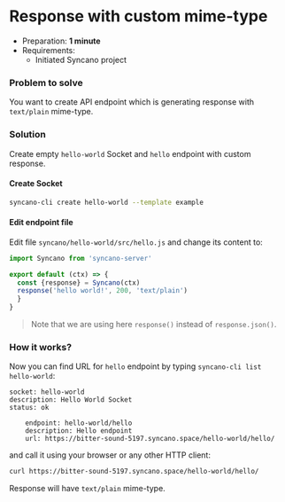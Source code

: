 # Response with custom mime-type

- Preparation: **1 minute**
- Requirements:
  - Initiated Syncano project

### Problem to solve

You want to create API endpoint which is generating response with `text/plain` mime-type.

### Solution

Create empty `hello-world` Socket and `hello` endpoint with custom response.

#### Create Socket

```sh
syncano-cli create hello-world --template example
```

#### Edit endpoint file


Edit file `syncano/hello-world/src/hello.js` and change its content to:

```js
import Syncano from 'syncano-server'

export default (ctx) => {
  const {response} = Syncano(ctx)
  response('hello world!', 200, 'text/plain')
  }
}
```

> Note that we are using here `response()` instead of `response.json()`.

### How it works?

Now you can find URL for `hello` endpoint by typing `syncano-cli list hello-world`:

```
socket: hello-world
description: Hello World Socket
status: ok

    endpoint: hello-world/hello
    description: Hello endpoint
    url: https://bitter-sound-5197.syncano.space/hello-world/hello/
```

and call it using your browser or any other HTTP client:

```sh
curl https://bitter-sound-5197.syncano.space/hello-world/hello/
```

Response will have `text/plain` mime-type.
